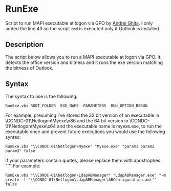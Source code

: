 # RunExe

Script to run MAPI executable at logon via GPO by [Andrei Ghita](https://developermessaging.azurewebsites.net/2016/02/08/script-to-run-mapi-executable-at-logon-via-gpo/). I only added the line 43 so the script ``cmd`` is executed only if Outlook is installed.

## Description

The script below allows you to run a MAPI executable at logon via GPO. It detects the office version and bitness and it runs the exe version matching the bitness of Outlook.

## Syntax

The syntax to use is the following:

```
RunExe.vbs ROOT_FOLDER  EXE_NAME  PARAMETERS  RUN_OPTION_RERUN
```

For example, presuming I’ve stored the 32 bit version of an executable in \\CONDC-01\Netlogon\Myexe\x86 and the 64 bit version in \\CONDC-01\Netlogon\Myexe\x64 and the executable name is myexe.exe, to run the executable once and prevent future executions you would use the following syntax:

```
RunExe.vbs "\\CONDC-01\Netlogon\Myexe" "Myexe.exe" "param1 param2 param3" false
```

If your parameters contain quotes, please replace them with apostrophes "'". For example:

```
RunExe.vbs "\\CONDC-01\Netlogon\LdapABManager" "LdapABManager.exe" "-m create -f '\\CONDC-01\Netlogon\LdapABManager\ABConfiguration.xml'" false
```
